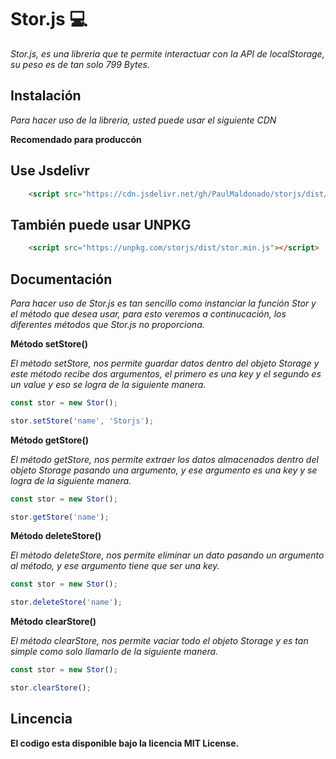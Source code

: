 # Stor.js 💻

*Stor.js, es una libreria que te permite interactuar con la API de localStorage, su peso es de tan solo 799 Bytes.*

## Instalación

*Para hacer uso de la libreria, usted puede usar el siguiente CDN*

**Recomendado para produccón**

## Use Jsdelivr

```html
    <script src="https://cdn.jsdelivr.net/gh/PaulMaldonado/storjs/dist/stor.min.js"></script>
```

## También puede usar UNPKG 

```html
    <script src="https://unpkg.com/storjs/dist/stor.min.js"></script>
```

## Documentación

*Para hacer uso de Stor.js es tan sencillo como instanciar la función Stor y el método que desea usar, para esto veremos a continucación, los diferentes métodos que Stor.js no proporciona.*

**Método setStore()**

*El método setStore, nos permite guardar datos dentro del objeto Storage y este método recibe dos argumentos, el primero es una key y el segundo es un value y eso se logra de la siguiente manera.*

```javascript
const stor = new Stor();

stor.setStore('name', 'Storjs');
```
**Método getStore()**

*El método getStore, nos permite extraer los datos almacenados dentro del objeto Storage pasando una argumento, y ese argumento es una key y se logra de la siguiente manera.*

```javascript
const stor = new Stor();

stor.getStore('name');
```
**Método deleteStore()**

*El método deleteStore, nos permite eliminar un dato pasando un argumento al método, y ese argumento tiene que ser una key.*

```javascript
const stor = new Stor();

stor.deleteStore('name');
```
**Método clearStore()**

*El método clearStore, nos permite vaciar todo el objeto Storage y es tan simple como solo llamarlo de la siguiente manera.*

```javascript
const stor = new Stor();

stor.clearStore();
```

## Lincencia

**El codigo esta disponible bajo la licencia MIT License.**
